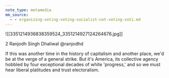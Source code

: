 ```yaml
---
note_type: metamedia
mm_source:
  - - organizing-voting-voting-socialist-not-voting-voti.md
---
```


![[3351214936838359524_3351214927124264676.jpg]]

2 Ranjodh Singh Dhaliwal
@ranjodhd

If this was another time in the history of
capitalism and another place, we'd be
at the verge of a general strike. But it's
America, its collective agency hobbled
by four exceptional decades of white
'progress,' and so we must hear liberal
platitudes and trust electoralism.


